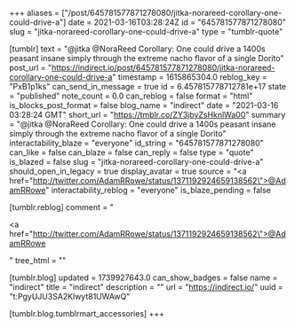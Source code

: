 +++
aliases = ["/post/645781577871278080/jitka-norareed-corollary-one-could-drive-a"]
date = 2021-03-16T03:28:24Z
id = "645781577871278080"
slug = "jitka-norareed-corollary-one-could-drive-a"
type = "tumblr-quote"

[tumblr]
text = "@jitka @NoraReed Corollary: One could drive a 1400s peasant insane simply through the extreme nacho flavor of a single Dorito"
post_url = "https://indirect.io/post/645781577871278080/jitka-norareed-corollary-one-could-drive-a"
timestamp = 1615865304.0
reblog_key = "PxB1p1ks"
can_send_in_message = true
id = 6.457815778712781e+17
state = "published"
note_count = 0.0
can_reblog = false
format = "html"
is_blocks_post_format = false
blog_name = "indirect"
date = "2021-03-16 03:28:24 GMT"
short_url = "https://tmblr.co/ZY3jbyZsHknlWa00"
summary = "@jitka @NoraReed Corollary: One could drive a 1400s peasant insane simply through the extreme nacho flavor of a single Dorito"
interactability_blaze = "everyone"
id_string = "645781577871278080"
can_like = false
can_blaze = false
can_reply = false
type = "quote"
is_blazed = false
slug = "jitka-norareed-corollary-one-could-drive-a"
should_open_in_legacy = true
display_avatar = true
source = "<a href=\"http://twitter.com/AdamRRowe/status/1371192924659138562\">@AdamRRowe</a>"
interactability_reblog = "everyone"
is_blaze_pending = false

[tumblr.reblog]
comment = "<p><a href=\"http://twitter.com/AdamRRowe/status/1371192924659138562\">@AdamRRowe</a></p>"
tree_html = ""

[tumblr.blog]
updated = 1739927643.0
can_show_badges = false
name = "indirect"
title = "indirect"
description = ""
url = "https://indirect.io/"
uuid = "t:PgyUJU3SA2Klwyt81UWAwQ"

[tumblr.blog.tumblrmart_accessories]
+++
